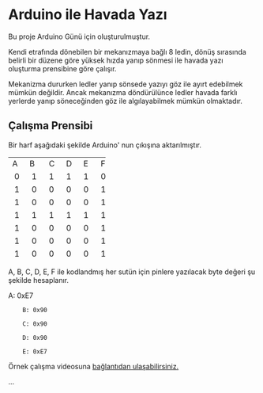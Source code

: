 <h1>Arduino ile Havada Yazı</h1>

<p>Bu proje Arduino Günü için oluşturulmuştur.</p>
<p>Kendi etrafında dönebilen bir mekanızmaya bağlı 8 ledin, dönüş sırasında belirli bir düzene göre yüksek
    hızda yanıp sönmesi ile havada yazı oluşturma prensibine göre çalışır.
</p>
<p>Mekanizma dururken ledler yanıp sönsede yazıyı göz ile ayırt edebilmek mümkün değildir. Ancak mekanızma döndürülünce 
    ledler havada farklı yerlerde yanıp söneceğinden göz ile algılayabilmek mümkün olmaktadır.    
</p>

## Çalışma Prensibi
<p>Bir harf aşağıdaki şekilde Arduino' nun çıkışına aktarılmıştır. </p>

<table style="width: 197px; height: 207px;">
<tbody>
<tr>
<td style="width: 32px;">A&nbsp;</td>
<td style="width: 32px;">B&nbsp;</td>
<td style="width: 33px;">&nbsp;C</td>
<td style="width: 33px;">&nbsp;D</td>
<td style="width: 33px;">&nbsp;E</td>
<td style="width: 33px;">&nbsp;F</td>
</tr>
<tr>
<td style="width: 32px;">&nbsp;0</td>
<td style="width: 32px;">&nbsp;1</td>
<td style="width: 33px;">&nbsp;1&nbsp;</td>
<td style="width: 33px;">&nbsp;1&nbsp;</td>
<td style="width: 33px;">&nbsp;1&nbsp;</td>
<td style="width: 33px;">&nbsp;0&nbsp;</td>
</tr>
<tr>
<td style="width: 32px;">&nbsp;1&nbsp;</td>
<td style="width: 32px;">&nbsp;0</td>
<td style="width: 33px;">&nbsp;0&nbsp;</td>
<td style="width: 33px;">&nbsp;0</td>
<td style="width: 33px;">&nbsp;0&nbsp;</td>
<td style="width: 33px;">&nbsp;1&nbsp;</td>
</tr>
<tr>
<td style="width: 32px;">&nbsp;1&nbsp;</td>
<td style="width: 32px;">&nbsp;0&nbsp;</td>
<td style="width: 33px;">&nbsp;0&nbsp;</td>
<td style="width: 33px;">&nbsp;0&nbsp;</td>
<td style="width: 33px;">&nbsp;0&nbsp;</td>
<td style="width: 33px;">&nbsp;1&nbsp;</td>
</tr>
<tr>
<td style="width: 32px;">&nbsp;1&nbsp;</td>
<td style="width: 32px;">&nbsp;1&nbsp;</td>
<td style="width: 33px;">&nbsp;1&nbsp;</td>
<td style="width: 33px;">&nbsp;1&nbsp;</td>
<td style="width: 33px;">&nbsp;1&nbsp;</td>
<td style="width: 33px;">&nbsp;1&nbsp;</td>
</tr>
<tr>
<td style="width: 32px;">&nbsp;1&nbsp;</td>
<td style="width: 32px;">&nbsp;0&nbsp;</td>
<td style="width: 33px;">&nbsp;0&nbsp;</td>
<td style="width: 33px;">&nbsp;0&nbsp;</td>
<td style="width: 33px;">&nbsp;0&nbsp;</td>
<td style="width: 33px;">&nbsp;1&nbsp;</td>
</tr>
<tr>
<td style="width: 32px;">&nbsp;1&nbsp;</td>
<td style="width: 32px;">&nbsp;0&nbsp;</td>
<td style="width: 33px;">&nbsp;0&nbsp;</td>
<td style="width: 33px;">&nbsp;0&nbsp;</td>
<td style="width: 33px;">&nbsp;0&nbsp;</td>
<td style="width: 33px;">&nbsp;1&nbsp;</td>
</tr>
<tr>
<td style="width: 32px;">&nbsp;1&nbsp;</td>
<td style="width: 32px;">&nbsp;0&nbsp;</td>
<td style="width: 33px;">&nbsp;0&nbsp;</td>
<td style="width: 33px;">&nbsp;0&nbsp;</td>
<td style="width: 33px;">&nbsp;0&nbsp;</td>
<td style="width: 33px;">&nbsp;1&nbsp;</td>
</tr>
<tr>
<td style="width: 32px;">&nbsp;0&nbsp;</td>
<td style="width: 32px;">&nbsp;0&nbsp;</td>
<td style="width: 33px;">&nbsp;0</td>
<td style="width: 33px;">&nbsp;0&nbsp;</td>
<td style="width: 33px;">&nbsp; 0</td>
<td style="width: 33px;">&nbsp;0&nbsp;</td>
</tr>
</tbody>
</table>
<!-- DivTable.com -->

<p>
    A, B, C, D, E, F ile kodlandmış her sutün için pinlere yazılacak byte değeri şu şekilde
    hesaplanır.
</p>
<span>
        A: 0xE7

        B: 0x90

        C: 0x90

        D: 0x90

        E: 0xE7
</span>




<p>Örnek çalışma videosuna <a href="https://www.instagram.com/p/BirVfcIHgj9/?taken-by=ieeektu" target="_blank">bağlantıdan 
ulaşabilirsiniz.</a> </p>

<p>...</p>

